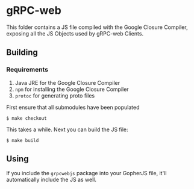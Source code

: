 # gRPC-web
This folder contains a JS file compiled with the Google Closure Compiler,
exposing all the JS Objects used by gRPC-web Clients.

## Building
### Requirements
 1. Java JRE for the Google Closure Compiler
 1. `npm` for installing the Google Closure Compiler
 1. `protoc` for generating proto files

First ensure that all submodules have been populated

```
$ make checkout
```

This takes a while. Next you can build the JS file:

```
$ make build
```

## Using
If you include the `grpcwebjs` package into your GopherJS file,
it'll automatically include the JS as well.
